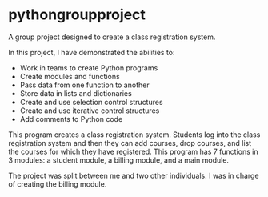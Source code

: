 # pythongroupproject
A group project designed to create a class registration system.

In this project, I have demonstrated the abilities to:
- Work in teams to create Python programs
- Create modules and functions
- Pass data from one function to another
- Store data in lists and dictionaries
- Create and use selection control structures
- Create and use iterative control structures
- Add comments to Python code

This program creates a class registration system.  Students log into the class registration system and then they can add courses, drop courses, and list the courses for which they have registered.
This program has 7 functions in 3 modules: a student module, a billing module, and a main module.

The project was split between me and two other individuals. I was in charge of creating the billing module.
